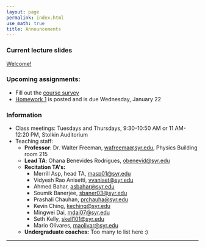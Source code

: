 ```yaml
---
layout: page 
permalink: index.html
use_math: true
title: Announcements
---
```


### Current lecture slides

<a href="slides/lecture1.pdf">Welcome!</a>

### Upcoming assignments:

- Fill out the [course survey](https://docs.google.com/forms/d/1IZWWSav46R04acZZDgAVnQmgmSKGT5CPig496entzfA/)
- [Homework 1](hw/hw1.pdf) is posted and is due Wednesday, January 22
 

### Information

- Class meetings: Tuesdays and Thursdays, 9:30-10:50 AM or 11 AM-12:20 PM, Stolkin Auditorium
- Teaching staff:
   - **Professor**: Dr. Walter Freeman, <wafreema@syr.edu>, Physics Building room 215
   - **Lead TA**: Ohana Benevides Rodrigues, <obenevid@syr.edu>
   - **Recitation TA's:**
      * Merrill Asp, head TA, <masp01@syr.edu>
      * Vidyesh Rao Anisetti, <vvaniset@syr.edu>
      * Ahmed Bahar, <asbahar@syr.edu>
      * Soumik Banerjee, <sbaner03@syr.edu>
      * Prashali Chauhan, <prchauha@syr.edu>
      * Kevin Ching, <keching@syr.edu>
      * Mingwei Dai, <mdai07@syr.edu>
      * Seth Kelly, <skell101@syr.edu>
      * Mario Olivares, <maolivar@syr.edu>
   - **Undergraduate coaches:** Too many to list here :)

   
---

<br>

<!--
<center> <img src="woodpecker.jpg">
<br>
<em>Pileated woodpecker, Glover Park, Washington DC.<br><br>
What's special about his tail that lets him keep his balance?<br>
How did he make that hole in fifteen seconds or so?
</em>
</center>
-->

